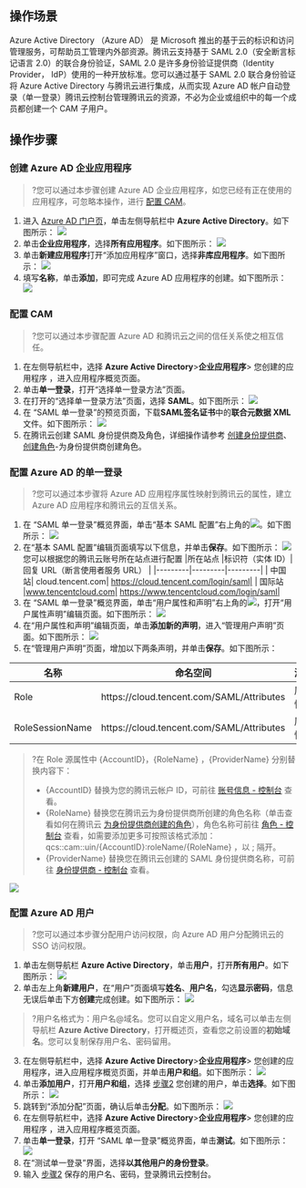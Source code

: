 ## 操作场景
Azure Active Directory （Azure AD） 是 Microsoft 推出的基于云的标识和访问管理服务，可帮助员工管理内外部资源。腾讯云支持基于 SAML 2.0（安全断言标记语言 2.0）的联合身份验证，SAML 2.0 是许多身份验证提供商（Identity Provider， IdP）使用的一种开放标准。您可以通过基于 SAML 2.0 联合身份验证将 Azure Active Directory 与腾讯云进行集成，从而实现 Azure AD 帐户自动登录（单一登录）腾讯云控制台管理腾讯云的资源，不必为企业或组织中的每一个成员都创建一个 CAM 子用户。

## 操作步骤
### 创建 Azure AD 企业应用程序
>?您可以通过本步骤创建 Azure AD 企业应用程序，如您已经有正在使用的应用程序，可忽略本操作，进行 [配置 CAM](#stepCAM)。


1. 进入 [Azure AD 门户页](https://portal.azure.com/#home)，单击左侧导航栏中 **Azure Active Directory**。如下图所示：
![](https://main.qcloudimg.com/raw/1af5f2c6de562bb25d718c987d773a18.png)
2. 单击**企业应用程序**，选择**所有应用程序**。如下图所示：
![](https://main.qcloudimg.com/raw/83f279fe5afe68295750ef032f795878.png)
3. 单击**新建应用程序**打开“添加应用程序”窗口，选择**非库应用程序**。如下图所示：
![](https://main.qcloudimg.com/raw/b4d7daa6d88d91b26070a914f9e02a8f.png)
4. 填写**名称**，单击**添加**，即可完成 Azure AD 应用程序的创建。如下图所示：
![](https://main.qcloudimg.com/raw/c0cac58691701c27feefa7df9bb4fd81.png)

### <span id="stepCAM"></span>配置 CAM
>?您可以通过本步骤配置 Azure AD 和腾讯云之间的信任关系使之相互信任。
>
1. 在左侧导航栏中，选择 **Azure Active Directory**>**企业应用程序**> 您创建的应用程序 ，进入应用程序概览页面。
2. 单击**单一登录**，打开“选择单一登录方法”页面。
3. 在打开的“选择单一登录方法”页面，选择 **SAML**。如下图所示：
![](https://main.qcloudimg.com/raw/b9b5f47f56a0f447e89495471f75d0ed.png)
4. 在 “SAML 单一登录”的预览页面，下载**SAML签名证书**中的**联合元数据 XML**文件。如下图所示：
![](https://main.qcloudimg.com/raw/a394fe327b1e2456ce02195c75458005.png)
5. 在腾讯云创建 SAML 身份提供商及角色，详细操作请参考 [创建身份提供商](https://intl.cloud.tencent.com/document/product/598/30391)、[创建角色](https://intl.cloud.tencent.com/document/product/598/19381)-为身份提供商创建角色。

### 配置 Azure AD 的单一登录
>?您可以通过本步骤将 Azure AD 应用程序属性映射到腾讯云的属性，建立 Azure AD 应用程序和腾讯云的互信关系。
>
1. 在 “SAML 单一登录”概览界面，单击“基本 SAML 配置”右上角的<image style="margin:0;" src="https://main.qcloudimg.com/raw/836588594e0a214b5951ee5207fc2353.png">。如下图所示：
![](https://main.qcloudimg.com/raw/87e30ebf37ae821062d9673100cae5ed.png)
2. 在“基本 SAML 配置”编辑页面填写以下信息，并单击**保存**。如下图所示：
![](https://staticintl.cloudcachetci.com/yehe/backend-news/e5is377_6d6cf16bc140940eabf61e5951809ed5.png)
您可以根据您的腾讯云账号所在站点进行配置
|所在站点 |标识符（实体 ID）| 回复 URL（断言使用者服务 URL） | 
|---------|---------|---------|
| 中国站| cloud.tencent.com| https://cloud.tencent.com/login/saml|
| 国际站 |www.tencentcloud.com| https://www.tencentcloud.com/login/saml|
3. 在 “SAML 单一登录”概览界面，单击“用户属性和声明”右上角的<image style="margin:0;" src="https://main.qcloudimg.com/raw/836588594e0a214b5951ee5207fc2353.png">，打开“用户属性声明”编辑页面。如下图所示：
![](https://main.qcloudimg.com/raw/77dddf7d3248815f0483f33ef8bc6dea.png)
4. 在“用户属性和声明”编辑页面，单击**添加新的声明**，进入“管理用户声明”页面。如下图所示：
![](https://main.qcloudimg.com/raw/8934abb7ff1b3972b319db12f455838a.png)
5. 在“管理用户声明”页面，增加以下两条声明，并单击**保存**。如下图所示：
<table>
<thead>
<tr>
<th>名称</th>
<th>命名空间</th>
<th>源</th>
<th>源属性</th>
</tr>
</thead>
<tbody><tr>
<td>Role</td>
<td>https://cloud.tencent.com/SAML/Attributes</td>
<td>属性</td>
<td>qcs::cam::uin/{AccountID}:roleName/{RoleName},qcs::cam::uin/{AccountID}:saml-provider/{ProviderName}</td>
</tr>
<tr>
<td>RoleSessionName</td>
<td>https://cloud.tencent.com/SAML/Attributes</td>
<td>属性</td>
<td>Azure</td>
</tr>
</tbody></table>

>?在 Role 源属性中 {AccountID}，{RoleName} ，{ProviderName} 分别替换内容下：
>- {AccountID} 替换为您的腾讯云帐户 ID，可前往 [账号信息 - 控制台](https://console.cloud.tencent.com/developer) 查看。
>- {RoleName} 替换您在腾讯云为身份提供商所创建的角色名称（单击查看如何在腾讯云  [为身份提供商创建的角色](https://intl.cloud.tencent.com/document/product/598/19381#.E9.80.9A.E8.BF.87.E6.8E.A7.E5.88.B6.E5.8F.B0.E5.88.9B.E5.BB.BA)），角色名称可前往 [角色 - 控制台](https://console.cloud.tencent.com/cam/role) 查看，如需要添加更多可按照该格式添加：qcs::cam::uin/{AccountID}:roleName/{RoleName} ，以 ; 隔开。
>- {ProviderName} 替换您在腾讯云创建的 SAML 身份提供商名称，可前往  [身份提供商 - 控制台](https://console.cloud.tencent.com/cam/idp) 查看。
>
![](https://main.qcloudimg.com/raw/81d1de5875dcfe934c63a8e0f424253f.png)


### 配置 Azure AD 用户
>?您可以通过本步骤分配用户访问权限，向 Azure AD 用户分配腾讯云的 SSO 访问权限。
>
1.	单击左侧导航栏 **Azure Active Directory**，单击**用户**，打开**所有用户**。如下图所示：
![](https://main.qcloudimg.com/raw/1d5998772a8a2725454fb99edf9246da.png)
2. <span id="step2"></span>单击左上角**新建用户**，在“用户”页面填写**姓名**、**用户名**，勾选**显示密码**，信息无误后单击下方**创建**完成创建。如下图所示：
![](https://main.qcloudimg.com/raw/db91a5689b7b1c46166c7ded9394a2a8.png)
>?用户名格式为：用户名@域名。您可以自定义用户名，域名可以单击左侧导航栏 **Azure Active Directory**，打开概述页，查看您之前设置的**初始域名**。您可以复制保存用户名、密码留用。
>
3. 在左侧导航栏中，选择 **Azure Active Directory**>**企业应用程序**> 您创建的应用程序，进入应用程序概览页面，并单击**用户和组**。如下图所示：
![](https://main.qcloudimg.com/raw/109c2e855804eec9cc4ded7556d450e6.png)
4. 单击**添加用户**，打开**用户和组**，选择 [步骤2](#step2) 您创建的用户，单击**选择**。如下图所示：
![](https://main.qcloudimg.com/raw/abfd66b0951aa34ed3f02266d8373975.png)
5. 跳转到“添加分配”页面，确认后单击**分配**。如下图所示：
![](https://main.qcloudimg.com/raw/edeab3a6fdfac2eb5e93bd106f21ae78.png)
6. 在左侧导航栏中，选择 **Azure Active Directory**>**企业应用程序**> 您创建的应用程序 ，进入应用程序概览页面。
7. 单击**单一登录**，打开 “SAML 单一登录”概览界面，单击**测试**。如下图所示：
![](https://main.qcloudimg.com/raw/82d9bf00d5a6c04d4c2b23b77e01ae26.png)
8. 在“测试单一登录”界面，选择**以其他用户的身份登录**。
9. 输入 [步骤2](#step2) 保存的用户名、密码，登录腾讯云控制台。

